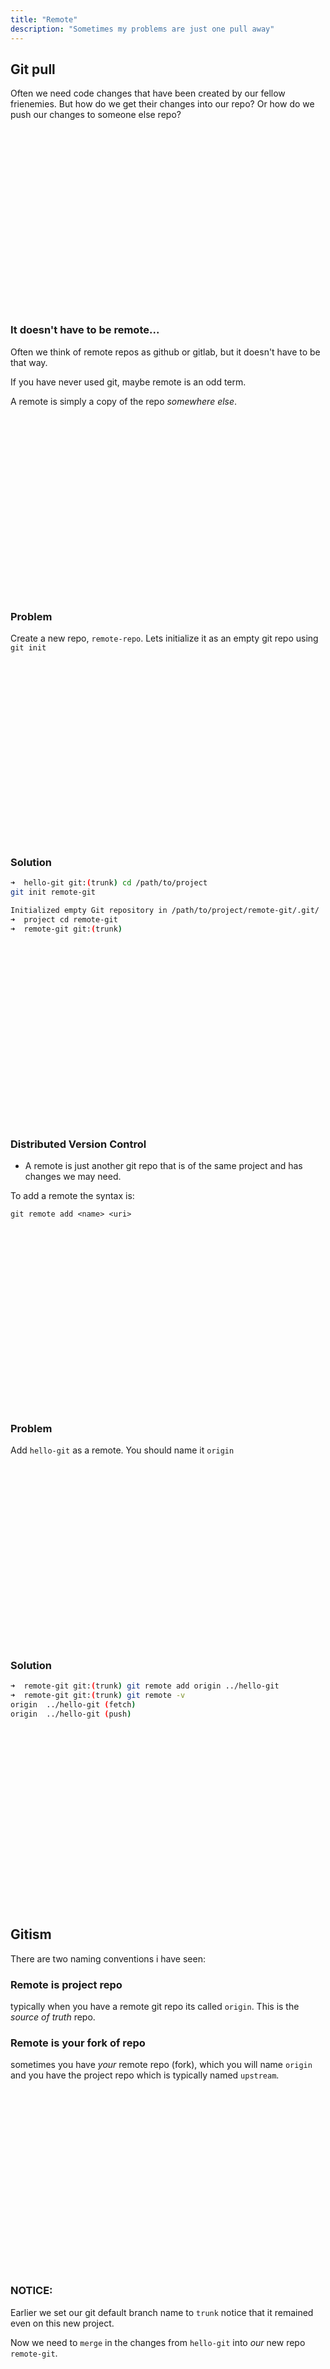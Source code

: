 ```yaml
---
title: "Remote"
description: "Sometimes my problems are just one pull away"
---
```


## Git pull
Often we need code changes that have been created by our fellow frienemies.
But how do we get their changes into our repo?  Or how do we push our changes
to someone else repo?

<br>
<br>
<br>
<br>
<br>
<br>
<br>
<br>
<br>
<br>
<br>
<br>
<br>
<br>
<br>
<br>
<br>

### It doesn't have to be remote...
Often we think of remote repos as github or gitlab, but it doesn't have to be
that way.

If you have never used git, maybe remote is an odd term.

A remote is simply a copy of the repo _somewhere else_.

<br>
<br>
<br>
<br>
<br>
<br>
<br>
<br>
<br>
<br>
<br>
<br>
<br>
<br>
<br>
<br>
<br>

### Problem
Create a new repo, `remote-repo`.  Lets initialize it as an empty git repo using
`git init`

<br>
<br>
<br>
<br>
<br>
<br>
<br>
<br>
<br>
<br>
<br>
<br>
<br>
<br>
<br>
<br>
<br>

### Solution

```bash
➜  hello-git git:(trunk) cd /path/to/project
git init remote-git

Initialized empty Git repository in /path/to/project/remote-git/.git/
➜  project cd remote-git
➜  remote-git git:(trunk)
```

<br>
<br>
<br>
<br>
<br>
<br>
<br>
<br>
<br>
<br>
<br>
<br>
<br>
<br>
<br>
<br>
<br>

### Distributed Version Control
* A remote is just another git repo that is of the same project and has changes
  we may need.

To add a remote the syntax is:

```
git remote add <name> <uri>
```

<br>
<br>
<br>
<br>
<br>
<br>
<br>
<br>
<br>
<br>
<br>
<br>
<br>
<br>
<br>
<br>
<br>

### Problem
Add `hello-git` as a remote.  You should name it `origin`

<br>
<br>
<br>
<br>
<br>
<br>
<br>
<br>
<br>
<br>
<br>
<br>
<br>
<br>
<br>
<br>
<br>

### Solution

```bash
➜  remote-git git:(trunk) git remote add origin ../hello-git
➜  remote-git git:(trunk) git remote -v
origin  ../hello-git (fetch)
origin  ../hello-git (push)
```

<br>
<br>
<br>
<br>
<br>
<br>
<br>
<br>
<br>
<br>
<br>
<br>
<br>
<br>
<br>
<br>
<br>

## Gitism
There are two naming conventions i have seen:

### Remote is project repo
typically when you have a remote git repo its called `origin`.  This is the
_source of truth_ repo.

### Remote is your fork of repo
sometimes you have _your_ remote repo (fork), which you will name `origin` and
you have the project repo which is typically named `upstream`.

<br>
<br>
<br>
<br>
<br>
<br>
<br>
<br>
<br>
<br>
<br>
<br>
<br>
<br>
<br>
<br>
<br>

### NOTICE:
Earlier we set our git default branch name to `trunk` notice that it remained
even on this new project.

Now we need to `merge` in the changes from `hello-git` into _our_ new repo
`remote-git`.

<br>
<br>
<br>
<br>
<br>
<br>
<br>
<br>
<br>
<br>
<br>
<br>
<br>
<br>
<br>
<br>
<br>

## Fetch
we can fetch all the git state from our remote repository by executing `git
fetch`.  This wont update the current branches checked out, just where the
`origin/*` has them set to.

<br>
<br>
<br>
<br>
<br>
<br>
<br>
<br>
<br>
<br>
<br>
<br>
<br>
<br>
<br>
<br>
<br>

### Problem
Try fetching all the branches from `hello-git` by using `git fetch`

<br>
<br>
<br>
<br>
<br>
<br>
<br>
<br>
<br>
<br>
<br>
<br>
<br>
<br>
<br>
<br>
<br>

### Solution
```bash
➜  remote-git git:(trunk) git fetch
remote: Enumerating objects: 28, done.
remote: Counting objects: 100% (28/28), done.
remote: Compressing objects: 100% (18/18), done.
remote: Total 28 (delta 5), reused 0 (delta 0), pack-reused 0
Unpacking objects: 100% (28/28), 2.15 KiB | 2.15 MiB/s, done.
From ../hello-git
 * [new branch]      bar              -> origin/bar
 * [new branch]      foo              -> origin/foo
 * [new branch]      foo-rebase-trunk -> origin/foo-rebase-trunk
 * [new branch]      trunk            -> origin/trunk
 * [new branch]      trunk-merge-foo  -> origin/trunk-merge-foo
```

Now those branches should look familiar considering we just got done making
them!

<br>
<br>
<br>
<br>
<br>
<br>
<br>
<br>
<br>
<br>
<br>
<br>
<br>
<br>
<br>
<br>
<br>

### Problem
Using `git log` can you verify that the remote's trunk has been correctly
merged into our git state but the current trunk we have checked out is not up
to date?

<br>
<br>
<br>
<br>
<br>
<br>
<br>
<br>
<br>
<br>
<br>
<br>
<br>
<br>
<br>
<br>
<br>


### Solution
First we can see our trunk has no commits
```bash
➜  remote-git git:(trunk) git log
fatal: your current branch 'trunk' does not have any commits yet
```

`trunk` remains in its current state
`origin/trunk` has been updated

We verify we have the remote commits in our git state

```bash
➜  remote-git git:(trunk) git log origin/trunk
b23e632 (origin/trunk, origin/bar) Y
2f43452 X
a665b08 E
79c5076 D
cb75afe A
```

Notice the branch names pointing to commit `b23e632` are `origin/trunk` and
`origin/bar`.

<br>
<br>
<br>
<br>
<br>
<br>
<br>
<br>
<br>
<br>
<br>
<br>
<br>
<br>
<br>
<br>
<br>

### NOTICE
if we wish to see what `branch`es came down with `git fetch` we can execute
`git branch -a` (git branch all) to see all branches that currently exist.
<br>
<br>

Anytime you see a branch that is `<remote>/<name>` it means that it is the last
known state of the `<remote>` repo's `<name>` (branch).  Practically what this
means is that at any moment you are likely out of sync with your remote.  That
is ok.  That is the wonders of git.  You don't have to update, you can use
yours until you are ready to fetch in changes.  Now convenience is a real
thing.  I try to update regularly.  The large the out of sync is, the
likelihood of conflict goes north

<br>
<br>
<br>
<br>
<br>
<br>
<br>
<br>
<br>
<br>
<br>
<br>
<br>
<br>
<br>
<br>
<br>

### Problem
Lets update our `trunk` with `origin/trunk`.  Then lets use `git log` to
validate those commits have been merged

<br>
<br>
<br>
<br>
<br>
<br>
<br>
<br>
<br>
<br>
<br>
<br>
<br>
<br>
<br>
<br>
<br>

### Solution
```bash
➜  remote-git git:(trunk) git merge origin/trunk
➜  remote-git git:(trunk)
```

Well... that wasn't very climatic was it?  Lets see what we got!

```bash
➜  remote-git git:(trunk) git log --oneline
b23e632 (HEAD -> trunk, origin/trunk, origin/bar) Y
2f43452 X
a665b08 E
79c5076 D
cb75afe A
```

You will now see that our local `trunk` matches our `origin/trunk`

<br>
<br>
<br>
<br>
<br>
<br>
<br>
<br>
<br>
<br>
<br>
<br>
<br>
<br>
<br>
<br>
<br>

## Git pull
Fetching is always a good idea.  It keeps your local repo's remotes up to date,
but it doesn't alter your state.

The thing is that a lot of the time you just want the changes merged for you
into your branch.  This can be done with one convenient command, `git pull`

```bash
git pull <remote> <branch>
```

<br>
<br>
<br>
<br>
<br>
<br>
<br>
<br>
<br>
<br>
<br>
<br>
<br>
<br>
<br>
<br>
<br>

### Problem
1. Add a line at the end of `README.md` in `hello-git` and commit it with message
   `A remote change`.
1. Execute `git pull` in `remote-git`
1. Think about the error.  Why does it exist?

<br>
<br>
<br>
<br>
<br>
<br>
<br>
<br>
<br>
<br>
<br>
<br>
<br>
<br>
<br>
<br>
<br>


### Solution
```bash
➜  remote-git git:(trunk) cd ../hello-git
➜  hello-git git:(trunk) echo "remote-change" >> README.md
➜  hello-git git:(trunk) ✗ git add README.md
➜  hello-git git:(trunk) ✗ git commit -m "A remote change"
[trunk 42afc8d] A remote change
 1 file changed, 1 insertion(+)
```

Now lets swap back to `remote-git` and pull in the changes instead of `fetch` /
`merge`

```bash
➜  remote-git git:(trunk) git pull
remote: Enumerating objects: 5, done.
remote: Counting objects: 100% (5/5), done.
remote: Compressing objects: 100% (2/2), done.
remote: Total 3 (delta 0), reused 0 (delta 0), pack-reused 0
Unpacking objects: 100% (3/3), 271 bytes | 271.00 KiB/s, done.
From ../hello-git
   b23e632..42afc8d  trunk      -> origin/trunk
There is no tracking information for the current branch.
Please specify which branch you want to merge with.
See git-pull(1) for details.

    git pull <remote> <branch>

If you wish to set tracking information for this branch you can do so with:

    git branch --set-upstream-to=origin/<branch> trunk
```

You will notice we failed.  Why?  The reason is that we did not setup our
`trunk` branch to track the `origin/trunk` branch.  Git will not automatically
track state in a "remote" because that may not be what you want to do.
Therefore if you `git pull` it wont know where to pull from since nothing has
been specified.  This becomes even more obvious once you have more than one
remote.

Its often convenient to setup tracking because we can use `push` and `pull`
without specifying the target branch.  Git assumes that just because two
branches have the same name doesn't mean they are the same.  So you need to
tell git to track branches manually _on preexisting branches_.

<br>
<br>
<br>
<br>
<br>
<br>
<br>
<br>
<br>
<br>
<br>
<br>
<br>
<br>
<br>
<br>
<br>

### Problem
Read the error again and figure out how to "track" the remote branch.  Once you
execute the command then `git push` to the origin.  Use the tracking command
that does not involve `git push`

<br>
<br>
<br>
<br>
<br>
<br>
<br>
<br>
<br>
<br>
<br>
<br>
<br>
<br>
<br>
<br>
<br>

### Solution

```bash
➜  remote-git git:(trunk) git branch --set-upstream-to=origin/trunk trunk

Branch 'trunk' set up to track remote branch 'trunk' from 'origin'.
➜  remote-git git:(trunk) git pull # Now git pull is successful!
Updating b23e632..42afc8d
Fast-forward
 README.md | 1 +
 1 file changed, 1 insertion(+)
```

Since the changes were `fetch`ed with our previous `pull` we didn't have to
re-fetch, but instead we simply merged with a "fast forward" merge strategy.

Remember all of our merge and rebase talk?  Well now it really applies here.
We were able to fast forward merge because we made no changes to trunk.

<br>
<br>
<br>
<br>
<br>
<br>
<br>
<br>
<br>
<br>
<br>
<br>
<br>
<br>
<br>
<br>
<br>

### Think about Github
Hopefully this gives you some insight into what is actually happening with
github/gitlab/stash.  Its just another repo that everyone has agreed to commit
to

<br>
<br>
<br>
<br>
<br>
<br>
<br>
<br>
<br>
<br>
<br>
<br>
<br>
<br>
<br>
<br>
<br>

### What about rebase?
Typically whenever I pull in changes from the remote authority repo I will
`rebase` the changes.  I do not like adding in a bunch of merge commits.  This
is a personal preference, but I think its a superiour one :)

- A long lived branch with a bunch of merge commits is much more difficult to revert.
- If every change is a single commit, then the ability to revert is very trivial.
- I prefer to test my changes against the current state of master not against the current state i have fetched

<br>
<br>
<br>
<br>
<br>
<br>
<br>
<br>
<br>
<br>
<br>
<br>
<br>
<br>
<br>
<br>
<br>

### There is a config for it
There are two strategies for `rebase`ing changes.

1. add --rebase flag to a pull.  `git pull --rebase`
1. edit your config to make this behavior the default behavior. (good thing we
   know about how the config works)

```bash
➜  remote-git git:(trunk) git config --add --global pull.rebase true
```

Now we rebase remote code every time.  You don't have to set this if you don't
like the idea of rebasing from authority

<br>
<br>
<br>
<br>
<br>
<br>
<br>
<br>
<br>
<br>
<br>
<br>
<br>
<br>
<br>
<br>
<br>

## Git push
The opposite of pull?

Yes

If you wish take your changes and move the remote repo, you can do this by
using `git push`.  Much like pull, if you are not "tracking" then you cannot
simply `git push` but instead you will have to specify the remote and branch
name.

Lets make some changes to `bar` and push them to `hello-git`

#### Fun Facts
* `git push <remote> <local_name>:<remote_name>` allows you to push and have it received with a different name
* `git push <remote> :<remote_name>` will delete a branch on the remote

### Problem
Create a single commit, "CHANGE FROM REMOTE", as a one line change to the end
of README.md to branch `bar`.  Then push the changes back to `hello-git`

validate the change made it to `hello-git`'s `bar` branch

<br>
<br>
<br>
<br>
<br>
<br>
<br>
<br>
<br>
<br>
<br>
<br>
<br>
<br>
<br>
<br>
<br>

### Solution

```bash
➜  remote-git git:(trunk) git checkout bar
Branch 'bar' set up to track remote branch 'bar' from 'origin'.
Switched to a new branch 'bar'
➜  remote-git git:(bar) echo "Change from remote" >> README.md
➜  remote-git git:(bar) ✗ git add README.md
➜  remote-git git:(bar) ✗ git commit -m 'CHANGE FROM REMOTE'
[bar aab17e0] CHANGE FROM REMOTE
 1 file changed, 1 insertion(+)
```

### NOTICE
When we checked out `bar` we automatically started tracking.  We didn't have to
_create_ the branch.  This is because locally we do not have a `bar` branch,
but `origin` does.  Also `origin` is our _ONLY_ remote. Therefore it makes
sense to create a local branch and track the remote it came from.

Now lets push our change

```bash
➜  remote-git git:(bar) git push
Enumerating objects: 5, done.
Counting objects: 100% (5/5), done.
Delta compression using up to 12 threads
Compressing objects: 100% (2/2), done.
Writing objects: 100% (3/3), 306 bytes | 306.00 KiB/s, done.
Total 3 (delta 0), reused 0 (delta 0), pack-reused 0
To ../hello-git
   b23e632..aab17e0  bar -> bar
```

And lets see if we see this on `hello-git`

```bash
➜  remote-git git:(bar) cd ../hello-git
➜  hello-git git:(trunk) git log bar
aab17e0 (bar) CHANGE FROM REMOTE
b23e632 Y
2f43452 X
a665b08 E
79c5076 D
cb75afe A
```

Well look at that!  We are sharing changes now!

<br>
<br>
<br>
<br>
<br>
<br>
<br>
<br>
<br>
<br>
<br>
<br>
<br>
<br>
<br>
<br>
<br>

